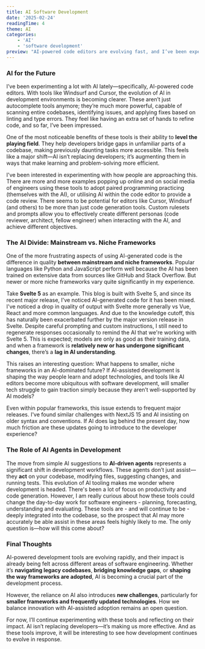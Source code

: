 ```yaml
---
title: AI Software Development  
date: '2025-02-24'  
readingTime: 4  
theme: AI  
categories:
    - 'AI'
    - 'software development'   
preview: "AI-powered code editors are evolving fast, and I’ve been experimenting with some of the latest tools. Here’s what I’ve learned about how AI is shaping the future of coding."
---
```


### AI for the Future

I’ve been experimenting a lot with AI lately—specifically, AI-powered code editors. With tools like Windsurf and Cursor, the evolution of AI in development environments is becoming clearer. These aren’t just autocomplete tools anymore; they’re much more powerful, capable of scanning entire codebases, identifying issues, and applying fixes based on linting and type errors. They feel like having an extra set of hands to refine code, and so far, I’ve been impressed.

One of the most noticeable benefits of these tools is their ability to **level the playing field**. They help developers bridge gaps in unfamiliar parts of a codebase, making previously daunting tasks more accessible. This feels like a major shift—AI isn’t replacing developers; it’s augmenting them in ways that make learning and problem-solving more efficient.&#x20;

I've been interested in experimenting with how people are approaching this. There are more and more examples popping up online and on social media of engineers using these tools to adopt paired programming practicing (themselves with the AI), or utilising AI within the code editor to provide a code review. There seems to be potential for editors like Cursor, Windsurf (and others) to be more than just code generation tools. Custom rulesets and prompts allow you to effectively create different personas (code reviewer, architect, fellow engineer) when interacting with the AI, and achieve different objectives. 

### The AI Divide: Mainstream vs. Niche Frameworks

One of the more frustrating aspects of using AI-generated code is the difference in quality **between mainstream and niche frameworks**. Popular languages like Python and JavaScript perform well because the AI has been trained on extensive data from sources like GitHub and Stack Overflow. But newer or more niche frameworks vary quite significantly in my experience.

Take **Svelte 5** as an example. This blog is built with Svelte 5, and since its recent major release, I’ve noticed AI-generated code for it has been mixed. I've noticed a drop in quality of output with Svelte more generally vs Vue, React and more common languages. And due to the knowledge cutoff, this has naturally been exacerbated further by the major version release in Svelte. Despite careful prompting and custom instructions, I still need to regenerate responses occasionally to remind the AI that we're working with Svelte 5. This is expected; models are only as good as their training data, and when a framework is **relatively new or has undergone significant changes**, there’s a **lag in AI understanding**.

This raises an interesting question: What happens to smaller, niche frameworks in an AI-dominated future? If AI-assisted development is shaping the way people learn and adopt technologies, and tools like AI editors become more ubiquitous with software development, will smaller tech struggle to gain traction simply because they aren’t well-supported by AI models?

Even within popular frameworks, this issue extends to frequent major releases. I've found similar challenges with NextJS 15 and AI insisting on older syntax and conventions. If AI does lag behind the present day, how much friction are these updates going to introduce to the developer experience?&#x20;

### The Role of AI Agents in Development

The move from simple AI suggestions to **AI-driven agents** represents a significant shift in development workflows. These agents don’t just assist—they **act** on your codebase, modifying files, suggesting changes, and running tests. This evolution of AI tooling makes me wonder where development is headed. There's been a lot of focus on productivity and code generation. However, I am really curious about how these tools could change the day-to-day work for software engineers - planning, forecasting, understanding and evaluating. These tools are - and will continue to be - deeply integrated into the codebase, so the prospect that AI may more accurately be able assist in these areas feels highly likely to me. The only question is—how will this come about?

### Final Thoughts

AI-powered development tools are evolving rapidly, and their impact is already being felt across different areas of software engineering. Whether it’s **navigating legacy codebases**, **bridging knowledge gaps**, or **shaping the way frameworks are adopted**, AI is becoming a crucial part of the development process.

However, the reliance on AI also introduces **new challenges**, particularly for **smaller frameworks and frequently updated technologies**. How we balance innovation with AI-assisted adoption remains an open question.

For now, I’ll continue experimenting with these tools and reflecting on their impact. AI isn’t replacing developers—it’s making us more effective. And as these tools improve, it will be interesting to see how development continues to evolve in response.



